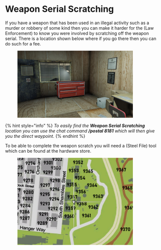 # Weapon Serial Scratching

If you have a weapon that has been used in an illegal activity such as a murder or robbery of some kind then you can make it harder for the (Law Enforcement) to know you were involved by scratching off the weapon serial. There is a location shown below where if you go there then you can do such for a fee.

<figure><img src="../../../../.gitbook/assets/weaponscratch.jpg" alt="" width="375"><figcaption></figcaption></figure>

{% hint style="info" %}
_To easily find the **Weapon Serial Scratching** location you can use the chat command **/postal 8181** which will then give you the direct waypoint._
{% endhint %}

To be able to complete the weapon scratch you will need a (Steel File) tool which can be found at the hardware store.

<figure><img src="../../../../.gitbook/assets/weaponscratch-location.jpg" alt="" width="375"><figcaption></figcaption></figure>

